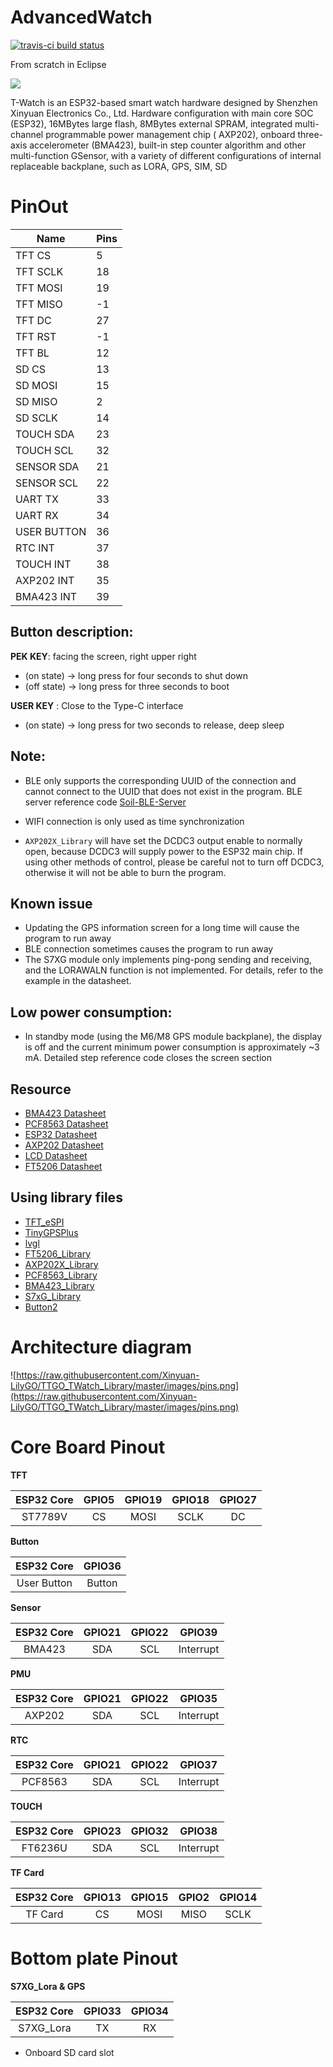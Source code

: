 # AdvancedWatch
[![travis-ci build status](https://travis-ci.org/merkez-ul-icadat/AdvancedWatch.svg?branch=master)](https://travis-ci.org/merkez-ul-icadat/AdvancedWatch)

From scratch in Eclipse

![](https://github.com/Xinyuan-LilyGO/TTGO-T-Watch/blob/master/img/1.jpg)

T-Watch is an ESP32-based smart watch hardware designed by Shenzhen Xinyuan Electronics Co., Ltd. Hardware configuration with main core SOC (ESP32), 16MBytes large flash, 8MBytes external SPRAM, integrated multi-channel programmable power management chip ( AXP202), onboard three-axis accelerometer (BMA423), built-in step counter algorithm and other multi-function GSensor, with a variety of different configurations of internal replaceable backplane, such as LORA, GPS, SIM, SD

# PinOut
| Name        | Pins |
| ----------- | ---- |
| TFT CS      | 5    |
| TFT SCLK    | 18   |
| TFT MOSI    | 19   |
| TFT MISO    | -1   |
| TFT DC      | 27   |
| TFT RST     | -1   |
| TFT BL      | 12   |
| SD CS       | 13   |
| SD MOSI     | 15   |
| SD MISO     | 2    |
| SD SCLK     | 14   |
| TOUCH SDA   | 23   |
| TOUCH SCL   | 32   |
| SENSOR SDA  | 21   |
| SENSOR SCL  | 22   |
| UART TX     | 33   |
| UART RX     | 34   |
| USER BUTTON | 36   |
| RTC INT     | 37   |
| TOUCH INT   | 38   |
| AXP202 INT  | 35   |
| BMA423 INT  | 39   |

##  Button description:
**PEK KEY**: facing the screen, right upper right
- (on state) -> long press for four seconds to shut down
- (off state) -> long press for three seconds to boot

**USER KEY** : Close to the Type-C interface
- (on state) -> long press for two seconds to release, deep sleep

## Note:
- BLE only supports the corresponding UUID of the connection and cannot connect to the UUID that does not exist in the program. BLE server reference code [Soil-BLE-Server](https://github.com/lewisxhe/simple-ble)
  
- WIFI connection is only used as time synchronization

- `AXP202X_Library` will have set the DCDC3 output enable to normally open, because DCDC3 will supply power to the ESP32 main chip. If using other methods of control, please be careful not to turn off DCDC3, otherwise it will not be able to burn the program.
  
## Known issue
- Updating the GPS information screen for a long time will cause the program to run away
- BLE connection sometimes causes the program to run away
- The S7XG module only implements ping-pong sending and receiving, and the LORAWALN function is not implemented. For details, refer to the example in the datasheet.

## Low power consumption:
- In standby mode (using the M6/M8 GPS module backplane), the display is off and the current minimum power consumption is approximately ~3 mA. Detailed step reference code closes the screen section

## Resource
- [BMA423 Datasheet](https://ae-bst.resource.bosch.com/media/_tech/media/datasheets/BST-BMA423-DS000.pdf)
- [PCF8563 Datasheet](https://www.nxp.com/docs/en/data-sheet/PCF8563.pdf)
- [ESP32 Datasheet](https://www.espressif.com/sites/default/files/documentation/esp32_datasheet_en.pdf)
- [AXP202 Datasheet](http://www.x-powers.com/en.php/Info/support/article_id/30)
- [LCD Datasheet](http://www.newhavendisplay.com/appnotes/datasheets/LCDs/ST7789V.pdf)
- [FT5206 Datasheet](https://newhavendisplay.com/app_notes/FT5x06.pdf)

##  Using library files
- [TFT_eSPI](https://github.com/lewisxhe/TFT_eSPI)
- [TinyGPSPlus](https://github.com/mikalhart/TinyGPSPlus)
- [lvgl](https://github.com/lewisxhe/lvgl)
- [FT5206_Library](https://github.com/lewisxhe/FT5206_Library)
- [AXP202X_Library](https://github.com/lewisxhe/AXP202X_Library)
- [PCF8563_Library](https://github.com/lewisxhe/PCF8563_Library)
- [BMA423_Library](https://github.com/lewisxhe/BMA423_Library)
- [S7xG_Library](https://github.com/lewisxhe/S7xG_Library)
- [Button2](https://github.com/lewisxhe/Button2)

# Architecture diagram
![https://raw.githubusercontent.com/Xinyuan-LilyGO/TTGO_TWatch_Library/master/images/pins.png](https://raw.githubusercontent.com/Xinyuan-LilyGO/TTGO_TWatch_Library/master/images/pins.png)

# Core Board Pinout
**TFT**

| ESP32 Core | GPIO5 | GPIO19 | GPIO18 | GPIO27 |
| :--------: | :---: | :----: | :----: | :----: |
|  ST7789V   |  CS   |  MOSI  |  SCLK  |   DC   |

**Button**

| ESP32 Core  | GPIO36 |
| :---------: | :----: |
| User Button | Button |

**Sensor**

| ESP32 Core | GPIO21 | GPIO22 |  GPIO39   |
| :--------: | :----: | :----: | :-------: |
|   BMA423   |  SDA   |  SCL   | Interrupt |

**PMU**

| ESP32 Core | GPIO21 | GPIO22 |  GPIO35   |
| :--------: | :----: | :----: | :-------: |
|   AXP202   |  SDA   |  SCL   | Interrupt |

**RTC**

| ESP32 Core | GPIO21 | GPIO22 |  GPIO37   |
| :--------: | :----: | :----: | :-------: |
|  PCF8563   |  SDA   |  SCL   | Interrupt |

**TOUCH**

| ESP32 Core | GPIO23 | GPIO32 |  GPIO38   |
| :--------: | :----: | :----: | :-------: |
|  FT6236U   |  SDA   |  SCL   | Interrupt |

**TF Card**

| ESP32 Core | GPIO13 | GPIO15 | GPIO2 | GPIO14 |
| :--------: | :----: | :----: | :---: | :----: |
|  TF Card   |   CS   |  MOSI  | MISO  |  SCLK  |

# Bottom plate Pinout

**S7XG_Lora & GPS**

| ESP32 Core | GPIO33 | GPIO34 |
| :--------: | :----: | :----: |
| S7XG_Lora  |   TX   |   RX   |
* Onboard SD card slot
